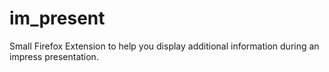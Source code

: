 im_present
==========

Small Firefox Extension to help you display additional information during an impress presentation.

